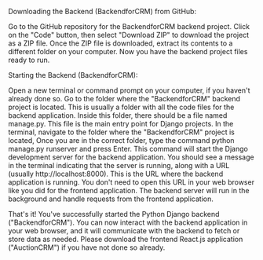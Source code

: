 Downloading the Backend (BackendforCRM) from GitHub:

Go to the GitHub repository for the BackendforCRM backend project.
Click on the "Code" button, then select "Download ZIP" to download the project as a ZIP file.
Once the ZIP file is downloaded, extract its contents to a different folder on your computer.
Now you have the backend project files ready to run.

Starting the Backend (BackendforCRM):

Open a new terminal or command prompt on your computer, if you haven't already done so.
Go to the folder where the "BackendforCRM" backend project is located.
This is usually a folder with all the code files for the backend application.
Inside this folder, there should be a file named manage.py.
This file is the main entry point for Django projects.
In the terminal, navigate to the folder where the "BackendforCRM" project is located,
Once you are in the correct folder, type the command python manage.py runserver and press Enter.
This command will start the Django development server for the backend application.
You should see a message in the terminal indicating that the server is running, 
along with a URL (usually http://localhost:8000).
This is the URL where the backend application is running.
You don't need to open this URL in your web browser like you did for the frontend application.
The backend server will run in the background and handle requests from the frontend application.

That's it! You've successfully started the Python Django backend ("BackendforCRM").
You can now interact with the backend application in your web browser, and it will communicate with the backend to fetch or store data as needed.
Please download the frontend React.js application ("AuctionCRM") if you have not done so already.


